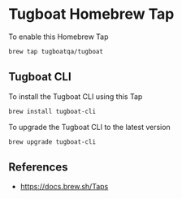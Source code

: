 # Tugboat Homebrew Tap

To enable this Homebrew Tap

```sh
brew tap tugboatqa/tugboat
```

## Tugboat CLI

To install the Tugboat CLI using this Tap

```sh
brew install tugboat-cli
```

To upgrade the Tugboat CLI to the latest version

```sh
brew upgrade tugboat-cli
```

## References

* https://docs.brew.sh/Taps
